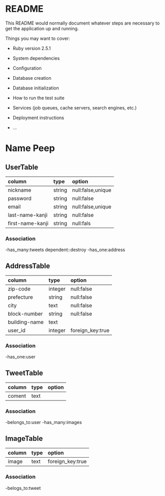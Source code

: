 # README

This README would normally document whatever steps are necessary to get the
application up and running.

Things you may want to cover:

* Ruby version 2.5.1

* System dependencies

* Configuration

* Database creation

* Database initialization

* How to run the test suite

* Services (job queues, cache servers, search engines, etc.)

* Deployment instructions

* ...

# Name Peep

## UserTable
|column|type|option|
|:---|:---|:---|
|nickname|string|null:false,unique|
|password|string|null:false|
|email|string|null:false,unique|
|last-name-kanji|string|null:false|
|first-name-kanji|string|null:fals|

### Association
-has_many:tweets
dependent::destroy -has_one:address


## AddressTable
|column|type|option|
|:---|:---|:---|
|zip-code|integer|null:false|
|prefecture|string|null:false|
|city|text|null:false|
|block-number|string|null:false|
|building-name|text||
|user_id|integer|foreign_key:true|

### Association
-has_one:user


## TweetTable
|column|type|option|
|:---|:---|:---|
|coment|text||

### Association
-belongs_to:user
-has_many:images


## ImageTable
|column|type|option|
|:---|:---|:---|
|image|text|foreign_key:true|

### Association
-belogs_to:tweet